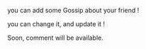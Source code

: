 you can add some Gossip about your friend !

you can change it, and update it !

Soon, comment will be available.



